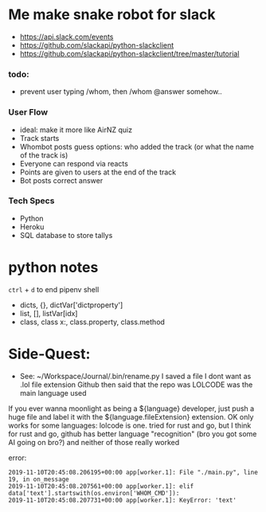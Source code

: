 # Me make snake robot for slack

- https://api.slack.com/events
- https://github.com/slackapi/python-slackclient
- https://github.com/slackapi/python-slackclient/tree/master/tutorial

### todo:
- prevent user typing /whom, then /whom @answer somehow..

### User Flow
- ideal: make it more like AirNZ quiz
- Track starts
- Whombot posts guess options: who added the track (or what the name of the track is)
- Everyone can respond via reacts
- Points are given to users at the end of the track
- Bot posts correct answer

### Tech Specs
- Python
- Heroku
- SQL database to store tallys


# python notes
`ctrl` + `d` to end pipenv shell
- dicts, {}, dictVar['dictproperty']
- list, [], listVar[idx]
- class, class x:, class.property, class.method

# Side-Quest:
- See: ~/Workspace/Journal/.bin/rename.py
I saved a file I dont want as .lol file extension
Github then said that the repo was LOLCODE was the main language used

If you ever wanna moonlight as being a ${language} developer, just push a huge file and label it with the ${language.fileExtension} extension.
OK only works for some languages: lolcode is one.
tried for rust and go, but I think for rust and go, github has better language "recognition" (bro you got some AI going on bro?) and neither of those really worked





error:
```
2019-11-10T20:45:08.206195+00:00 app[worker.1]: File "./main.py", line 19, in on_message
2019-11-10T20:45:08.207561+00:00 app[worker.1]: elif data['text'].startswith(os.environ['WHOM_CMD']):
2019-11-10T20:45:08.207731+00:00 app[worker.1]: KeyError: 'text'
```

